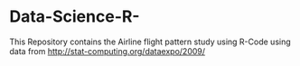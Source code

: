 # Data-Science-R-
This Repository contains the Airline flight pattern study using R-Code using data from http://stat-computing.org/dataexpo/2009/

